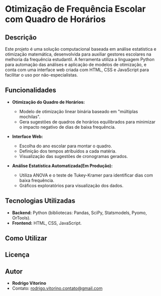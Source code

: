 # Otimização de Frequência Escolar com Quadro de Horários

## Descrição
Este projeto é uma solução computacional baseada em análise estatística e otimização matemática, desenvolvida para auxiliar gestores escolares na melhoria da frequência estudantil. A ferramenta utiliza a linguagem Python para automação das análises e aplicação de modelos de otimização, e conta com uma interface web criada com HTML, CSS e JavaScript para facilitar o uso por não-especialistas.

## Funcionalidades

- **Otimização do Quadro de Horários:**
  - Modelo de otimização linear binária baseado em "múltiplas mochilas".
  - Gera sugestões de quadros de horários equilibrados para minimizar o impacto negativo de dias de baixa frequência.

- **Interface Web:**
  - Escolha do ano escolar para montar o quadro.
  - Definição dos tempos atribuídos a cada matéria.
  - Visualização das sugestões de cronogramas gerados.
    
- **Análise Estatística Automatizada(Em Produção):**
  - Utiliza ANOVA e o teste de Tukey-Kramer para identificar dias com baixa frequência.
  - Gráficos exploratórios para visualização dos dados.

## Tecnologias Utilizadas
- **Backend:** Python (bibliotecas: Pandas, SciPy, Statsmodels, Pyomo, OrTools).
- **Frontend:** HTML, CSS, JavaScript.

## Como Utilizar

## Licença

## Autor
- **Rodrigo Vitorino**
- Contato: [rodrigo.vitorino.contato@gmail.com](mailto:rodrigo.vitorino.contato@gmail.com)

